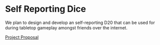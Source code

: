 # Self Reporting Dice

We plan to design and develop an self-reporting D20 that can be used for during tabletop gameplay amongst friends over the internet.

[Project Proposal](https://github.com/amandayung/self-reporting-dice/blob/master/final-project-proposal.pdf)